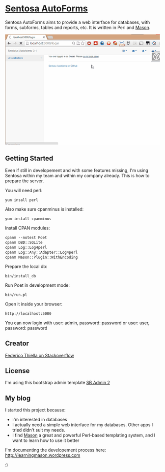 # [Sentosa AutoForms](http://learningmason.wordpress.com/)

Sentosa AutoForms aims to provide a web interface for databases, with forms, subforms, tables and reports, etc.
It is written in Perl and [Mason](http://www.masonhq.com).

![Sentosa Demo](https://raw.githubusercontent.com/fthiella/Sentosa/518976bc23023f955fc537ad48dfd325e01af40f/Sentosa.gif)

## Getting Started

Even if still in developement and with some features missing, I'm using Sentosa within my team and within my company already. This is how to prepare the server.

You will need perl:

    yum insall perl

Also make sure cpanminus is installed:

    yum install cpanminus

Install CPAN modules:

    cpanm --notest Poet
    cpanm DBD::SQLite
    cpanm Log::Log4perl
    cpanm Log::Any::Adapter::Log4perl
    cpanm Mason::Plugin::WithEncoding

Prepare the local db:

    bin/install_db

Run Poet in development mode:

    bin/run.pl

Open it inside your browser:

    http://localhost:5000

You can now login with user: admin, password: password or user: user, password: password

## Creator

[Federico Thiella on Stackoverflow](http://stackoverflow.com/users/833073/fthiella)

## License

I'm using this bootstrap admin template [SB Admin 2](http://startbootstrap.com/template-overviews/sb-admin-2/)

## My blog

I started this project because:

* I'm interested in databases
* I actually need a simple web interface for my databases. Other apps I tried didn't suit my needs.
* I find [Mason](http://www.masonhq.com) a great and powerful Perl-based templating system, and I want to learn how to use it better

I'm documenting the developement process here:
http://learningmason.wordpress.com

:)
